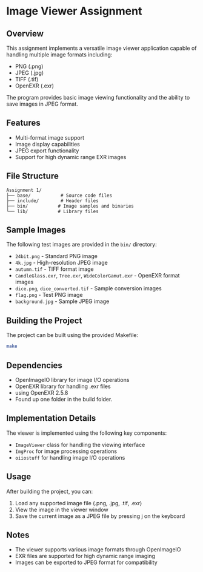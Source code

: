 # Image Viewer Assignment

## Overview
This assignment implements a versatile image viewer application capable of handling multiple image formats including:
- PNG (.png)
- JPEG (.jpg)
- TIFF (.tif)
- OpenEXR (.exr)

The program provides basic image viewing functionality and the ability to save images in JPEG format.

## Features
- Multi-format image support
- Image display capabilities
- JPEG export functionality
- Support for high dynamic range EXR images

## File Structure
```
Assignment 1/
├── base/           # Source code files
├── include/        # Header files
├── bin/           # Image samples and binaries
└── lib/           # Library files
```

## Sample Images
The following test images are provided in the `bin/` directory:
- `24bit.png` - Standard PNG image
- `4k.jpg` - High-resolution JPEG image
- `autumn.tif` - TIFF format image
- `CandleGlass.exr`, `Tree.exr`, `WideColorGamut.exr` - OpenEXR format images
- `dice.png`, `dice_converted.tif` - Sample conversion images
- `flag.png` - Test PNG image
- `background.jpg` - Sample JPEG image

## Building the Project
The project can be built using the provided Makefile:

```bash
make
```

## Dependencies
- OpenImageIO library for image I/O operations
- OpenEXR library for handling .exr files
- using OpenEXR 2.5.8 
- Found up one folder in the build folder.

## Implementation Details
The viewer is implemented using the following key components:
- `ImageViewer` class for handling the viewing interface
- `ImgProc` for image processing operations
- `oiiostuff` for handling image I/O operations

## Usage
After building the project, you can:
1. Load any supported image file (.png, .jpg, .tif, .exr)
2. View the image in the viewer window
3. Save the current image as a JPEG file by pressing j on the keyboard

## Notes
- The viewer supports various image formats through OpenImageIO
- EXR files are supported for high dynamic range imaging
- Images can be exported to JPEG format for compatibility